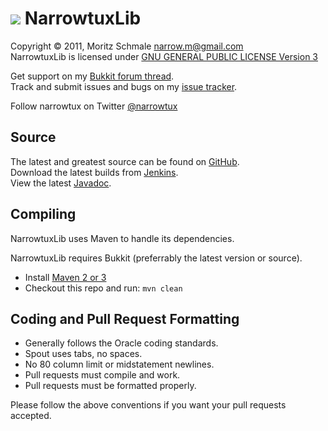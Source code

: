 ![][Project Logo]
NarrowtuxLib
============

Copyright &copy; 2011, Moritz Schmale <narrow.m@gmail.com>  
NarrowtuxLib is licensed under [GNU GENERAL PUBLIC LICENSE Version 3][License]

Get support on my [Bukkit forum thread][Forum].  
Track and submit issues and bugs on my [issue tracker][Issues].  

Follow narrowtux on Twitter [@narrowtux][Twitter]

Source
------
The latest and greatest source can be found on [GitHub].  
Download the latest builds from [Jenkins].  
View the latest [Javadoc].

Compiling
---------
NarrowtuxLib uses Maven to handle its dependencies.

NarrowtuxLib requires Bukkit (preferrably the latest version or source).  
* Install [Maven 2 or 3](http://maven.apache.org/download.html)  
* Checkout this repo and run: `mvn clean`

Coding and Pull Request Formatting
----------------------------------
* Generally follows the Oracle coding standards.
* Spout uses tabs, no spaces.
* No 80 column limit or midstatement newlines.
* Pull requests must compile and work.
* Pull requests must be formatted properly.

Please follow the above conventions if you want your pull requests accepted.

[Project Logo]: http://www.gravatar.com/avatar/f110a5b8feacea25275521f4efd0d7f2?s=148
[License]: http://www.gnu.org/licenses/gpl.html
[Forum]: http://forums.bukkit.org/threads/25893/
[GitHub]: https://github.com/narrowtux/NarrowtuxLib
[Javadoc]: http://ci.craftfire.com/job/NarrowtuxLib/javadoc
[Jenkins]: http://ci.craftfire.com/job/NarrowtuxLib
[Issues]: https://github.com/narrowtux/NarrowtuxLib/issues
[Twitter]: http://twitter.com/narrowtux
